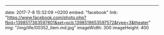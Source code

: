---
date: 2017-7-8 15:32:09 +0200
embed: "facebook"
link: "https://www.facebook.com/photo.php?fbid=1398517363597801&set=pcb.1398519653597572&type=3&theater"
img: "/img/life/00352_item.md.jpg"
imageWidth: 300
imageHeight: 400
